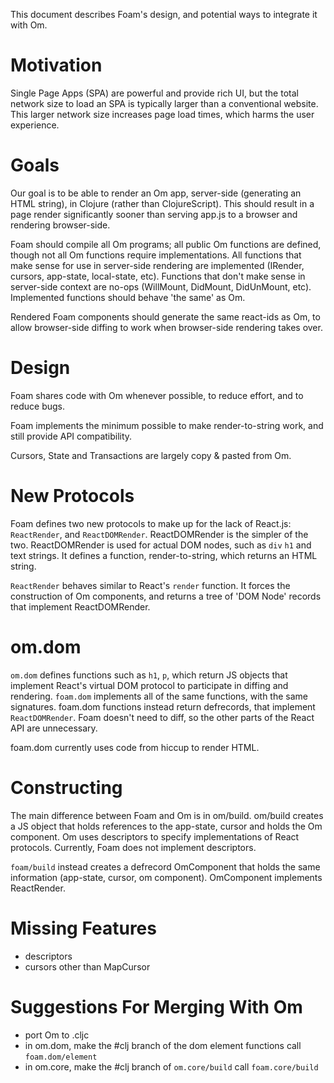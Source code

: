 This document describes Foam's design, and potential ways to integrate it with Om.

# Motivation

Single Page Apps (SPA) are powerful and provide rich UI, but the total
network size to load an SPA is typically larger than a conventional
website. This larger network size increases page load times, which
harms the user experience.

# Goals

Our goal is to be able to render an Om app, server-side (generating an
HTML string), in Clojure (rather than ClojureScript). This should
result in a page render significantly sooner than serving app.js to a
browser and rendering browser-side.

Foam should compile all Om programs; all public Om functions are
defined, though not all Om functions require implementations. All
functions that make sense for use in server-side rendering are
implemented (IRender, cursors, app-state, local-state, etc). Functions
that don't make sense in server-side context are no-ops (WillMount,
DidMount, DidUnMount, etc). Implemented functions should behave 'the
same' as Om.

Rendered Foam components should generate the same react-ids as Om, to
allow browser-side diffing to work when browser-side rendering takes
over.

# Design

Foam shares code with Om whenever possible, to reduce effort, and to
reduce bugs.

Foam implements the minimum possible to make render-to-string work,
and still provide API compatibility.

Cursors, State and Transactions are largely copy & pasted from Om.

# New Protocols

Foam defines two new protocols to make up for the lack of React.js:
`ReactRender`, and `ReactDOMRender`. ReactDOMRender is the simpler of
the two. ReactDOMRender is used for actual DOM nodes, such as `div`
`h1` and text strings. It defines a function, render-to-string, which
returns an HTML string.

`ReactRender` behaves similar to React's `render` function. It forces
the construction of Om components, and returns a tree of 'DOM Node'
records that implement ReactDOMRender.

# om.dom

`om.dom` defines functions such as `h1`, `p`, which return JS objects
that implement React's virtual DOM protocol to participate in diffing
and rendering. `foam.dom` implements all of the same functions, with
the same signatures. foam.dom functions instead return defrecords,
that implement `ReactDOMRender`. Foam doesn't need to diff, so the
other parts of the React API are unnecessary.

foam.dom currently uses code from hiccup to render HTML.


# Constructing

The main difference between Foam and Om is in om/build. om/build
creates a JS object that holds references to the app-state, cursor and
holds the Om component. Om uses descriptors to specify implementations
of React protocols. Currently, Foam does not implement descriptors.

`foam/build` instead creates a defrecord OmComponent that holds the same
information (app-state, cursor, om component). OmComponent implements
ReactRender.

# Missing Features

- descriptors
- cursors other than MapCursor

# Suggestions For Merging With Om

- port Om to .cljc
- in om.dom, make the #clj branch of the dom element functions call `foam.dom/element`
- in om.core, make the #clj branch of `om.core/build` call `foam.core/build`